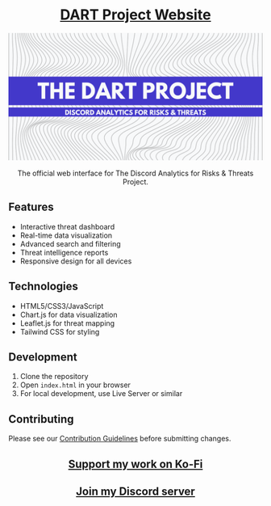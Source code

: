<div align="center">

# [DART Project Website](https://thedartproject.github.io/)

![DART Project Logo](https://github.com/TheDARTProject/.github/blob/main/SCREENSHOTS/The-DART-Project.png)

The official web interface for The Discord Analytics for Risks & Threats Project.

</div>

## Features
- Interactive threat dashboard
- Real-time data visualization
- Advanced search and filtering
- Threat intelligence reports
- Responsive design for all devices

## Technologies
- HTML5/CSS3/JavaScript
- Chart.js for data visualization
- Leaflet.js for threat mapping
- Tailwind CSS for styling

## Development
1. Clone the repository
2. Open `index.html` in your browser
3. For local development, use Live Server or similar

## Contributing
Please see our [Contribution Guidelines](https://github.com/TheDARTProject/.github/blob/main/CONTRIBUTING.md) before submitting changes.

<div align="center">

## [Support my work on Ko-Fi](https://ko-fi.com/thatsinewave)

## [Join my Discord server](https://discord.gg/3nUBKvuBgC)

</div>
